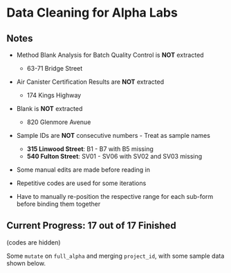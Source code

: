 Data Cleaning for Alpha Labs
================

## Notes

- Method Blank Analysis for Batch Quality Control is **NOT** extracted

  - 63-71 Bridge Street

- Air Canister Certification Results are **NOT** extracted

  - 174 Kings Highway

- Blank is **NOT** extracted

  - 820 Glenmore Avenue

- Sample IDs are **NOT** consecutive numbers - Treat as sample names

  - **315 Linwood Street**: B1 - B7 with B5 missing
  - **540 Fulton Street**: SV01 - SV06 with SV02 and SV03 missing

- Some manual edits are made before reading in

- Repetitive codes are used for some iterations

- Have to manually re-position the respective range for each sub-form
  before binding them together

## Current Progress: 17 out of 17 Finished

(codes are hidden)

Some `mutate` on `full_alpha` and merging `project_id`, with some sample
data shown below.
